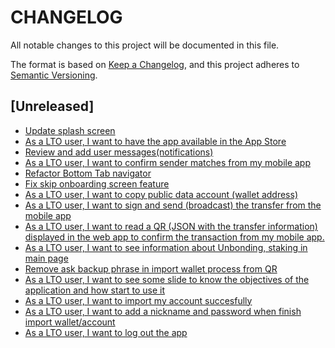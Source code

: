# CHANGELOG

All notable changes to this project will be documented in this file.

The format is based on [Keep a Changelog](https://keepachangelog.com/en/1.0.0/),
and this project adheres to [Semantic Versioning](https://semver.org/spec/v2.0.0.html).

## [Unreleased]

- [Update splash screen](https://wealize.atlassian.net/browse/LTO22004-47)
- [As a LTO user, I want to have the app available in the App Store](https://wealize.atlassian.net/browse/LTO22004-14)
- [Review and add user messages(notifications)](https://wealize.atlassian.net/browse/LTO22004-43)
- [As a LTO user, I want to confirm sender matches from my mobile app](https://wealize.atlassian.net/browse/LTO22004-34)
- [Refactor Bottom Tab navigator](https://wealize.atlassian.net/browse/LTO22004-46)
- [Fix skip onboarding screen feature](https://wealize.atlassian.net/browse/LTO22004-45)
- [As a LTO user, I want to copy public data account (wallet address)](https://wealize.atlassian.net/browse/LTO22004-28)
- [As a LTO user, I want to sign and send (broadcast) the transfer from the mobile app](https://wealize.atlassian.net/browse/LTO22004-35)
- [As a LTO user, I want to read a QR (JSON with the transfer information) displayed in the web app to confirm the transaction from my mobile app.](https://wealize.atlassian.net/browse/LTO22004-33)
- [As a LTO user, I want to see information about Unbonding, staking in main page](https://wealize.atlassian.net/browse/LTO22004-38)
- [Remove ask backup phrase in import wallet process from QR](https://wealize.atlassian.net/browse/LTO22004-39)
- [As a LTO user, I want to see some slide to know the objectives of the application and how start to use it](https://wealize.atlassian.net/browse/LTO22004-17)
- [As a LTO user, I want to import my account succesfully](https://wealize.atlassian.net/browse/LTO22004-21)
- [As a LTO user, I want to add a nickname and password when finish import wallet/account](https://wealize.atlassian.net/browse/LTO22004-40)
- [As a LTO user, I want to log out the app](https://wealize.atlassian.net/browse/LTO22004-25)
